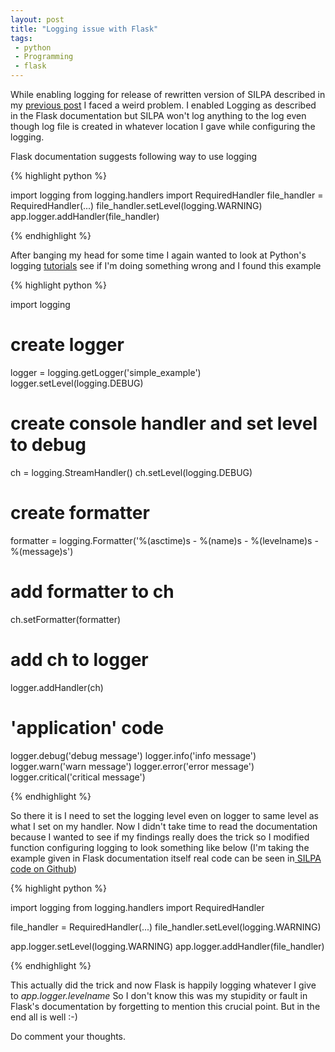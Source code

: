 ```yaml
---
layout: post
title: "Logging issue with Flask"
tags:
 - python
 - Programming
 - flask
---
```


While enabling logging for release of rewritten version of SILPA described in my 
[previous post](http://copyninja.info/2012/08/rewriting_silpa_with_flask_microframework.html)
I faced a weird problem. I enabled Logging as described in the Flask documentation but SILPA
won't log anything to the log even though log file is created in whatever location I gave while
configuring the logging. 

Flask documentation suggests following way to use logging 

{% highlight python %}

import logging
from logging.handlers import RequiredHandler
file_handler = RequiredHandler(...)
file_handler.setLevel(logging.WARNING)
app.logger.addHandler(file_handler)

{% endhighlight %}

After banging my head for some time  I again wanted to look at Python's logging [tutorials](http://docs.python.org/howto/logging.html#logging-advanced-tutorial)
see if I'm doing something wrong and I found this example

{% highlight python %}

import logging

# create logger
logger = logging.getLogger('simple_example')
logger.setLevel(logging.DEBUG)

# create console handler and set level to debug
ch = logging.StreamHandler()
ch.setLevel(logging.DEBUG)

# create formatter
formatter = logging.Formatter('%(asctime)s - %(name)s - %(levelname)s - %(message)s')

# add formatter to ch
ch.setFormatter(formatter)

# add ch to logger
logger.addHandler(ch)

# 'application' code
logger.debug('debug message')
logger.info('info message')
logger.warn('warn message')
logger.error('error message')
logger.critical('critical message')

{% endhighlight %}

So there it is I need to set the logging level even on logger to same level as what I set on my handler.
Now I didn't take time to read the documentation because I wanted to see if my findings really does the
trick so I modified function configuring logging to look something like below (I'm taking the example given
in Flask documentation itself real code can be seen in[ SILPA code on Github](https://github.com/copyninja/Silpa-Flask))

{% highlight python %}

import logging
from logging.handlers import RequiredHandler

file_handler = RequiredHandler(...)
file_handler.setLevel(logging.WARNING)

app.logger.setLevel(logging.WARNING)
app.logger.addHandler(file_handler)

{% endhighlight %}

This actually did the trick and now Flask is happily logging whatever I give to *app.logger.levelname* So I
don't know this was my stupidity or fault in Flask's documentation by forgetting to mention this crucial point.
But in the end all is well :-)

Do comment your thoughts.
